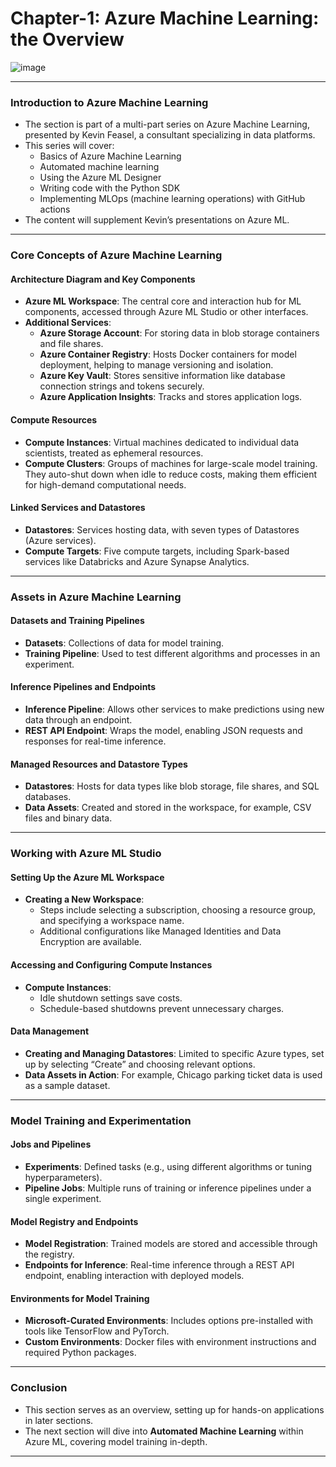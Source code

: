# Chapter-1: Azure Machine Learning: the Overview

![image](https://github.com/user-attachments/assets/6365a41b-b3fd-47d3-9e16-6d10cd136121)

---

### Introduction to Azure Machine Learning
- The section is part of a multi-part series on Azure Machine Learning, presented by Kevin Feasel, a consultant specializing in data platforms.
- This series will cover:
  - Basics of Azure Machine Learning
  - Automated machine learning
  - Using the Azure ML Designer
  - Writing code with the Python SDK
  - Implementing MLOps (machine learning operations) with GitHub actions
- The content will supplement Kevin’s presentations on Azure ML.

---

### Core Concepts of Azure Machine Learning

#### Architecture Diagram and Key Components
- **Azure ML Workspace**: The central core and interaction hub for ML components, accessed through Azure ML Studio or other interfaces.
- **Additional Services**:
  - **Azure Storage Account**: For storing data in blob storage containers and file shares.
  - **Azure Container Registry**: Hosts Docker containers for model deployment, helping to manage versioning and isolation.
  - **Azure Key Vault**: Stores sensitive information like database connection strings and tokens securely.
  - **Azure Application Insights**: Tracks and stores application logs.

#### Compute Resources
- **Compute Instances**: Virtual machines dedicated to individual data scientists, treated as ephemeral resources.
- **Compute Clusters**: Groups of machines for large-scale model training. They auto-shut down when idle to reduce costs, making them efficient for high-demand computational needs.

#### Linked Services and Datastores
- **Datastores**: Services hosting data, with seven types of Datastores (Azure services).
- **Compute Targets**: Five compute targets, including Spark-based services like Databricks and Azure Synapse Analytics.

---

### Assets in Azure Machine Learning

#### Datasets and Training Pipelines
- **Datasets**: Collections of data for model training.
- **Training Pipeline**: Used to test different algorithms and processes in an experiment.

#### Inference Pipelines and Endpoints
- **Inference Pipeline**: Allows other services to make predictions using new data through an endpoint.
- **REST API Endpoint**: Wraps the model, enabling JSON requests and responses for real-time inference.

#### Managed Resources and Datastore Types
- **Datastores**: Hosts for data types like blob storage, file shares, and SQL databases.
- **Data Assets**: Created and stored in the workspace, for example, CSV files and binary data.

---

### Working with Azure ML Studio

#### Setting Up the Azure ML Workspace
- **Creating a New Workspace**:
  - Steps include selecting a subscription, choosing a resource group, and specifying a workspace name.
  - Additional configurations like Managed Identities and Data Encryption are available.
  
#### Accessing and Configuring Compute Instances
- **Compute Instances**:
  - Idle shutdown settings save costs.
  - Schedule-based shutdowns prevent unnecessary charges.
  
#### Data Management
- **Creating and Managing Datastores**: Limited to specific Azure types, set up by selecting “Create” and choosing relevant options.
- **Data Assets in Action**: For example, Chicago parking ticket data is used as a sample dataset.

---

### Model Training and Experimentation

#### Jobs and Pipelines
- **Experiments**: Defined tasks (e.g., using different algorithms or tuning hyperparameters).
- **Pipeline Jobs**: Multiple runs of training or inference pipelines under a single experiment.

#### Model Registry and Endpoints
- **Model Registration**: Trained models are stored and accessible through the registry.
- **Endpoints for Inference**: Real-time inference through a REST API endpoint, enabling interaction with deployed models.

#### Environments for Model Training
- **Microsoft-Curated Environments**: Includes options pre-installed with tools like TensorFlow and PyTorch.
- **Custom Environments**: Docker files with environment instructions and required Python packages.

---

### Conclusion
- This section serves as an overview, setting up for hands-on applications in later sections.
- The next section will dive into **Automated Machine Learning** within Azure ML, covering model training in-depth. 

---
